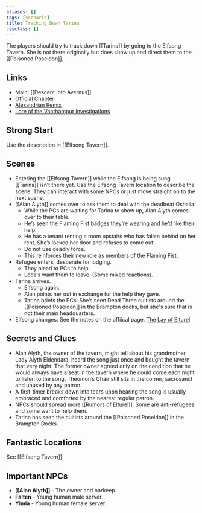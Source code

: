 ```yaml
---
aliases: []
tags: [scenario]
title: Tracking Down Tarina
cssclass: []
---
```


The players should try to track down [[Tarina]] by going to the Elfsong Tavern. She is not there originally but does show up and direct them to the [[Poisoned Poseidon]].

## Links
- Main: [[Descent into Avernus]]
- [Official Chapter](https://www.dndbeyond.com/sources/bgdia/a-tale-of-two-cities#ElfsongTavern)
- [Alexandrian Remix](https://thealexandrian.net/wordpress/44253/roleplaying-games/remixing-avernus-part-2b-elfsong-tavern)
- [Lore of the Vanthampur Investigations](https://thealexandrian.net/wordpress/44320/roleplaying-games/remixing-avernus-part-3b-lore-of-the-vanthampur-investigations)

## Strong Start

Use the description in [[Elfsong Tavern]].

## Scenes

- Entering the [[Elfsong Tavern]] while the Elfsong is being sung. [[Tarina]] isn’t there yet. Use the Elfsong Tavern location to describe the scene. They can interact with some NPCs or just move straight on to the next scene.
- [[Alan Alyth]] comes over to ask them to deal with the deadbeat Oshalla.
	- While the PCs are waiting for Tarina to show up, Alan Alyth comes over to their table.
	- He’s seen the Flaming Fist badges they’re wearing and he’d like their help.
	- He has a tenant renting a room upstairs who has fallen behind on her rent. She’s locked her door and refuses to come out.
	- Do not use deadly force.
	- This reinforces their new role as members of the Flaming Fist.
- Refugee enters, desperate for lodging.
	- They plead to PCs to help.
	- Locals want them to leave. (Some mixed reactions).
- Tarina arrives.
	- Elfsong again.
	- Alan points her out in exchange for the help they gave.
	- Tarina briefs the PCs: She’s seen Dead Three cultists around the [[Poisoned Poseidon]] in the Brampton docks, but she's sure that is not their main headquarters.
- Elfsong changes: See the notes on the offiical page. [The Lay of Elturel](https://www.dndbeyond.com/sources/bgdia/a-tale-of-two-cities#Elfsong)

## Secrets and Clues

- Alan Alyth, the owner of the tavern, might tell about his grandmother, Lady Alyth Eldendara, heard the song just once and bought the tavern that very night. The former owner agreed only on the condition that he would always have a seat in the tavern where he could come each night to listen to the song. Theomon’s Chair still sits in the corner, sacrosanct and unused by any patron.
- A first-timer breaks down into tears upon hearing the song is usually embraced and comforted by the nearest regular patron.
- NPCs should spread more [[Rumors of Elturel]]. Some are anti-refugees and some want to help them.
- Tarina has seen the cultists around the [[Poisoned Poseidon]] in the Brampton Docks.

## Fantastic Locations
See [[Elfsong Tavern]].

## Important NPCs

- **[[Alan Alyth]]** - The owner and barkeep.
- **Falten** - Young human male server.
- **Yimia** - Young human female server.
